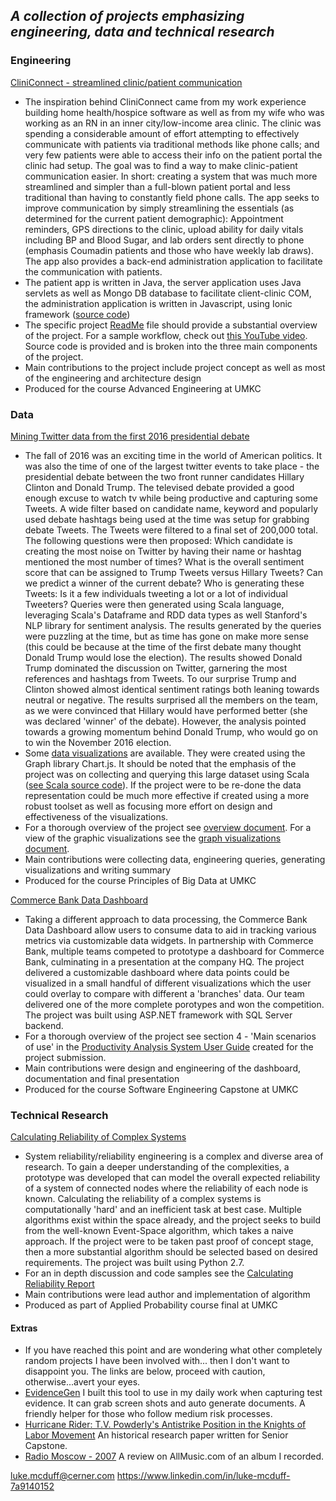 _A collection of projects emphasizing engineering, data and technical research_
---

### Engineering

[CliniConnect - streamlined clinic/patient communication](https://github.com/ljm7b2/Portfolio/tree/master/ASESP16_CliniConnect_1-master)
* The inspiration behind CliniConnect came from my work experience building home health/hospice software as well as from my wife who was working as an RN in an inner city/low-income area clinic. The clinic was spending a considerable amount of effort attempting to effectively communicate with patients via traditional methods like phone calls; and very few patients were able to access their info on the patient portal the clinic had setup. The goal was to find a way to make clinic-patient communication easier. In short: creating a system that was much more streamlined and simpler than a full-blown patient portal and less traditional than having to constantly field phone calls. The app seeks to improve communication by simply streamlining the essentials (as determined for the current patient demographic): Appointment reminders, GPS directions to the clinic, upload ability for daily vitals including BP and Blood Sugar, and lab orders sent directly to phone (emphasis Coumadin patients and those who have weekly lab draws). The app also provides a back-end administration application to facilitate the communication with patients. 
* The patient app is written in Java, the server application uses Java servlets as well as Mongo DB database to facilitate client-clinic COM, the administration application is written in Javascript, using Ionic framework ([source code](https://github.com/ljm7b2/Portfolio/tree/master/ASESP16_CliniConnect_1-master/Source))
* The specific project [ReadMe](https://github.com/ljm7b2/Portfolio/blob/master/ASESP16_CliniConnect_1-master/README.md) file should provide a substantial overview of the project. For a sample workflow, check out [this YouTube video](https://www.youtube.com/watch?v=5t4kIitnlH0). Source code is provided and is broken into the three main components of the project.
* Main contributions to the project include project concept as well as most of the engineering and architecture design
* Produced for the course Advanced Engineering at UMKC 

### Data

[Mining Twitter data from the first 2016 presidential debate](https://github.com/ljm7b2/Portfolio/tree/master/Mining%20Twitter%20data%20from%20the%202016%20presidential%20debate) 
* The fall of 2016 was an exciting time in the world of American politics. It was also the time of one of the largest twitter events to take place - the presidential debate between the two front runner candidates Hillary Clinton and Donald Trump. The televised debate provided a good enough excuse to watch tv while being productive and capturing some Tweets. A wide filter based on candidate name, keyword and popularly used debate hashtags being used at the time was setup for grabbing debate Tweets. The Tweets were filtered to a final set of 200,000 total. The following questions were then proposed: Which candidate is creating the most noise on Twitter by having their name or hashtag mentioned the most number of times? What is the overall sentiment score that can be assigned to Trump Tweets versus Hillary Tweets? Can we predict a winner of the current debate? Who is generating these Tweets: Is it a few individuals tweeting a lot or a lot of individual Tweeters? Queries were then generated using Scala language, leveraging Scala's Dataframe and RDD data types as well Stanford's NLP library for sentiment analysis. The results generated by the queries were puzzling at the time, but as time has gone on make more sense (this could be because at the time of the first debate many thought Donald Trump would lose the election). The results showed Donald Trump dominated the discussion on Twitter, garnering the most references and hashtags from Tweets. To our surprise Trump and Clinton showed almost identical sentiment ratings both leaning towards neutral or negative. The results surprised all the members on the team, as we were convinced that Hillary would have performed better (she was declared 'winner' of the debate). However, the analysis pointed towards a growing momentum behind Donald Trump, who would go on to win the November 2016 election.
* Some [data visualizations](https://github.com/ljm7b2/Portfolio/blob/master/Mining%20Twitter%20data%20from%20the%202016%20presidential%20debate/Report%20Part%202.pdf) are available. They were created using the Graph library Chart.js. It should be noted that the emphasis of the project was on collecting and querying this large dataset using Scala ([see Scala source code](https://github.com/ljm7b2/Portfolio/tree/master/Mining%20Twitter%20data%20from%20the%202016%20presidential%20debate/Source%20Code/Word_Count_Tweet_Collector/src/main/scala)). If the project were to be re-done the data representation could be much more effective if created using a more robust toolset as well as focusing more effort on design and effectiveness of the visualizations.
* For a thorough overview of the project see [overview document](https://github.com/ljm7b2/Portfolio/blob/master/Mining%20Twitter%20data%20from%20the%202016%20presidential%20debate/Report%20Part%201.pdf). For a view of the graphic visualizations see the [graph visualizations document](https://github.com/ljm7b2/Portfolio/blob/master/Mining%20Twitter%20data%20from%20the%202016%20presidential%20debate/Report%20Part%202.pdf).
* Main contributions were collecting data, engineering queries, generating visualizations and writing summary
* Produced for the course Principles of Big Data at UMKC

[Commerce Bank Data Dashboard](https://github.com/ljm7b2/Portfolio/tree/master/Commerce%20Bank%20Data%20Dashboard)
* Taking a different approach to data processing, the Commerce Bank Data Dashboard allow users to consume data to aid in tracking various metrics via customizable data widgets. In partnership with Commerce Bank, multiple teams competed to prototype a dashboard for Commerce Bank, culminating in a presentation at the company HQ. The project delivered a customizable dashboard where data points could be visualized in a small handful of different visualizations which the user could overlay to compare with different a 'branches' data. Our team delivered one of the more complete porotypes and won the competition. The project was built using ASP.NET framework with SQL Server backend.  
* For a thorough overview of the project see section 4 - 'Main scenarios of use' in the [Productivity Analysis System User Guide](https://github.com/ljm7b2/Portfolio/blob/master/Commerce%20Bank%20Data%20Dashboard/Productivity%20Analysis%20System%20User%20Guide.pdf) created for the project submission. 
* Main contributions were design and engineering of the dashboard, documentation and final presentation
* Produced for the course Software Engineering Capstone at UMKC
### Technical Research

[Calculating Reliability of Complex Systems](https://github.com/ljm7b2/Portfolio/tree/master/Calculating%20Reliability%20of%20Complex%20Systems)
* System reliability/reliability engineering is a complex and diverse area of research. To gain a deeper understanding of the complexities, a prototype was developed that can model the overall expected reliability of a system of connected nodes where the reliability of each node is known. Calculating the reliability of a complex systems is computationally 'hard' and an inefficient task at best case. Multiple algorithms exist within the space already, and the project seeks to build from the well-known Event-Space algorithm, which takes a naive approach. If the project were to be taken past proof of concept stage, then a more substantial algorithm should be selected based on desired requirements. The project was built using Python 2.7.  
* For an in depth discussion and code samples see the [Calculating Reliability Report](https://github.com/ljm7b2/Portfolio/blob/master/Calculating%20Reliability%20of%20Complex%20Systems/Calculating%20Reliability%20of%20Complex%20Systems.pdf)
* Main contributions were lead author and implementation of algorithm
* Produced as part of Applied Probability course final at UMKC

#### Extras
* If you have reached this point and are wondering what other completely random projects I have been involved with... then I don't want to disappoint you. The links are below, proceed with caution, otherwise...avert your eyes.
* [EvidenceGen](https://github.com/ljm7b2/EvidenceGen) I built this tool to use in my daily work when capturing test evidence. It can grab screen shots and auto generate documents. A friendly helper for those who follow medium risk processes. 
* [Hurricane Rider: T.V. Powderly's Antistrike Position in the Knights of
Labor Movement](https://drive.google.com/open?id=1wL4bWhYrY7mHewA04KlpzoI3L4mxfgV4) An historical research paper written for Senior Capstone.
* [Radio Moscow - 2007](https://www.allmusic.com/album/radio-moscow-mw0000738205) A review on AllMusic.com of an album I recorded.


luke.mcduff@cerner.com
https://www.linkedin.com/in/luke-mcduff-7a9140152
